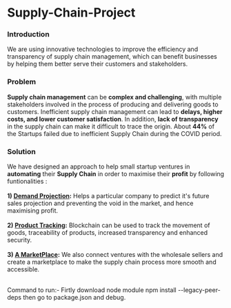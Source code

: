 # Supply-Chain-Project

<b><h3>Introduction</h3></b>
We are using innovative technologies to improve the efficiency and transparency of supply chain management, which can benefit businesses by helping them better serve their customers and stakeholders.


<b><h3>Problem</h3></b> 
**Supply chain management** can be **complex and challenging**, with multiple stakeholders involved in the process of producing and delivering goods to customers.
Inefficient supply chain management can lead to
**delays, higher costs, and lower customer satisfaction**.
In addition, **lack of transparency** in the supply chain can make it difficult to trace the origin.
About **44%** of the Startups failed due to inefficient Supply Chain during the COVID period.


<b><h3>Solution</h3></b>
We have designed an approach to help small startup ventures in **automating** their **Supply Chain** in order to maximise their **profit** by following funtionalities :<br><br>
**1) <ins>Demand Projection</ins>:**
Helps a particular company to predict it's future sales projection and preventing the void in the market, and hence maximising profit.<br><br>
**2) <ins>Product Tracking</ins>:**
Blockchain can be used to track the movement of goods, traceability of products, increased transparency and enhanced security.<br><br>
**3) <ins>A MarketPlace</ins>:**
We also connect ventures with the wholesale sellers and create a marketplace to make the supply chain process more smooth and accessible.<br><br>


Command to run:-
Firtly download node module
npm install --legacy-peer-deps
then go to package.json and debug.
